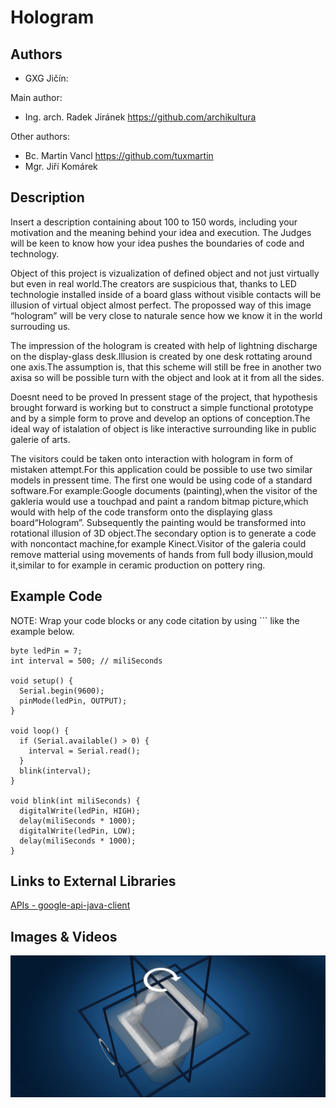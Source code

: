 # Hologram

## Authors
- GXG Jičín:

Main author:
- Ing. arch. Radek Jiránek https://github.com/archikultura
 
Other authors:
- Bc. Martin Vancl https://github.com/tuxmartin
- Mgr. Jiří Komárek

## Description
Insert a description containing about 100 to 150 words, including your motivation and the meaning behind your idea and execution. The Judges will be keen to know how your idea pushes the boundaries of code and technology. 

Object of this project is vizualization of defined object and not just virtually but even in real world.The creators are suspicious that, thanks to LED technologie installed inside of a board glass without visible contacts will be illusion of virtual object almost perfect. The propossed way of this image “hologram” will be very close to naturale sence how we know it in the world surrouding us.

The impression of the hologram is created with help of lightning discharge on the display-glass desk.Illusion is created by one desk rottating around one axis.The assumption is, that this scheme will still be free in another two axisa so will be possible turn with the object and look at it from all the sides.

Doesnt need to be proved In pressent stage of the project, that hypothesis brought forward is working but to construct a simple  functional prototype and by a simple form to prove and develop an options of conception.The ideal way of istalation of object is like  interactive surrounding like in public galerie of arts.

The visitors could be taken onto interaction with hologram in form of mistaken attempt.For  this application could be possible to use two similar models in pressent time. The first one would be using  code of a standard software.For example:Google documents (painting),when the visitor of the gakleria would use a touchpad  and paint a random bitmap picture,which would with help of the code transform onto the displaying glass board“Hologram”. Subsequently the painting would be transformed into rotational illusion of 3D object.The secondary option is to generate a code with noncontact machine,for example Kinect.Visitor of the galeria could remove matterial using movements of hands from full body illusion,mould it,similar to for example in ceramic production on pottery ring.

## Example Code
NOTE: Wrap your code blocks or any code citation by using ``` like the example below.
```
byte ledPin = 7;
int interval = 500; // miliSeconds

void setup() {                
  Serial.begin(9600);
  pinMode(ledPin, OUTPUT);     
}

void loop() {  
  if (Serial.available() > 0) {
    interval = Serial.read();
  }
  blink(interval);
}

void blink(int miliSeconds) {
  digitalWrite(ledPin, HIGH);
  delay(miliSeconds * 1000);
  digitalWrite(ledPin, LOW);
  delay(miliSeconds * 1000);  
}

```
## Links to External Libraries
[APIs - google-api-java-client](https://code.google.com/p/google-api-java-client/wiki/APIs "APIs - google-api-java-client")

## Images & Videos

![Example Image](project_images/cover.jpg?raw=true "Example Image")
